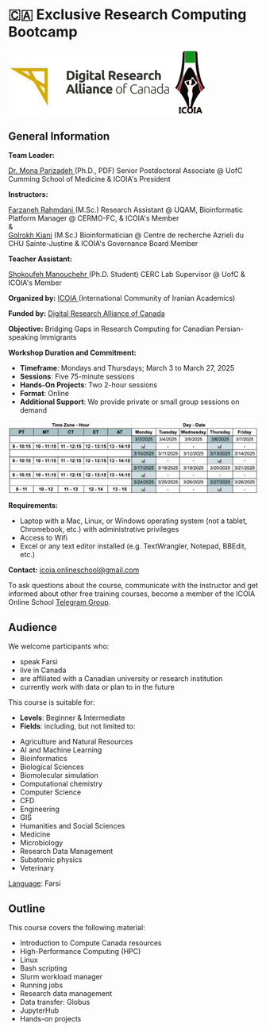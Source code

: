 # 🇨🇦 Exclusive Research Computing Bootcamp 

<img src="images/alliance_icoia_logo.png" width="400" align="center">

<h2 id="general">General Information</h2>

<p id="lead">
  <strong>Team Leader:</strong>
  <div>
    <a href="https://orcid.org/0000-0002-0567-7673">Dr. Mona Parizadeh </a>(Ph.D., PDF) Senior Postdoctoral Associate @ UofC Cumming School of Medicine & ICOIA's President
  </div> 
</p>

<p id="teach">
  <strong>Instructors: </strong>
  <div>
    <a href="https://www.cermofc.uqam.ca/en/technological-platforms/bio-informatics/"> Farzaneh Rahmdani </a>(M.Sc.) Research Assistant @ UQAM, Bioinformatic Platform Manager @ CERMO-FC, & ICOIA's Member
  </div>
  &
  <div>
    <a href="https://www.linkedin.com/in/golrokh-vitae/?originalSubdomain=ca"> Golrokh Kiani</a> (M.Sc.) Bioinformatician @ Centre de recherche Azrieli du CHU Sainte-Justine & ICOIA's Governance Board Member
  </div>  
</p>

<p id="ta">
  <strong>Teacher Assistant: </strong>
  <div>
  <a href="https://ca.linkedin.com/in/shokoufeh-manouchehr-01b20a174"> Shokoufeh Manouchehr </a>(Ph.D. Student) CERC Lab Supervisor @ UofC & ICOIA's Member
  </div>
</p>


<p id="by">
  <strong>Organized by:</strong>
  <a href="https://icoia.org">ICOIA </a>(International Community of Iranian Academics)
</p>

<p id="fund">
  <strong>Funded by:</strong>
  <a href="https://alliancecan.ca/en">Digital Research Alliance of Canada </a>
</p>

<p id="obj">
  <strong>Objective:</strong>
  Bridging Gaps in Research Computing for Canadian Persian-speaking Immigrants
</p>

<p id="date">
  <strong>Workshop Duration and Commitment:</strong>
  <ul>
    <li><strong>Timeframe</strong>: Mondays and Thursdays; March 3 to March 27, 2025</li> 
    <li><strong>Sessions</strong>: Five 75-minute sessions</li>
    <li><strong>Hands-On Projects</strong>: Two 2-hour sessions</li>
    <li><strong>Format</strong>: Online</li>
    <li><strong>Additional Support</strong>: We provide private or small group sessions on demand</li>  
  </ul>

  <img src="images/schedule.png" width="1000" align="center">
  
<p id="requirements">
  <strong>Requirements:</strong> 
</p>
<ul>
  <li>Laptop with a Mac, Linux, or Windows operating system (not a tablet, Chromebook, etc.) with administrative privileges</li>
  <li>Access to Wifi</li>
  <li>Excel or any text editor installed (e.g. TextWrangler, Notepad, BBEdit, etc.)</li>
</ul>

<p id="contact">
  <strong>Contact:</strong>
  <a href="mailto:{{icoia.onlineschool@gmail.com}}">icoia.onlineschool@gmail.com</a> 
</p>

<!--p id="register">
  <strong>Registration:</strong> 
  Please complete <a href="https://forms.gle/eShNkxNoUn4UZ9Eq5"><strong>this survey</strong></a> first, and then <a href="https://forms.gle/S3ovg69fZrE3zhq26"><strong>register here</strong></a>. 
</p-->

<p id="telegram">
To ask questions about the course, communicate with the instructor and get informed about other free training courses, become a member of the ICOIA Online School 
  <a href="https://t.me/+jIfI2LibaBo2Yzc8?fbclid=PAZXh0bgNhZW0CMTEAAaZlAjc5hfp7mpqw7f8RxznZJ41NhZzFBl5LOjO07NjkorsvyXNDRH0pkNg_aem_l02uj-8pTJF5BiOA2yLSNQ">Telegram Group</a>.
</p>

<h2 id="audience">Audience</h2>
<p id="eligible">
  We welcome participants who:
</p>

<ul>
  <li>speak Farsi</li>
  <li>live in Canada</li>
  <li>are affiliated with a Canadian university or research institution</li>
  <li>currently work with data or plan to in the future</li>
</ul>

<p id="suit">
  This course is suitable for:
</p>

<ul>
  <li><strong>Levels</strong>: Beginner & Intermediate</li>

  <li><strong>Fields</ins></strong>: including, but not limited to:</li>
</ul>
<ul>
  <li>Agriculture and Natural Resources</li>
  <li>AI and Machine Learning</li>
  <li>Bioinformatics</li>
  <li>Biological Sciences</li>
  <li>Biomolecular simulation</li>
  <li>Computational chemistry</li>
  <li>Computer Science</li>
  <li>CFD</li>
  <li>Engineering</li>
  <li>GIS</li>
  <li>Humanities and Social Sciences</li>
  <li>Medicine</li>
  <li>Microbiology</li>
  <li>Research Data Management</li>
  <li>Subatomic physics</li>
  <li>Veterinary</li>
</ul>

<ins>Language</ins>: Farsi

<h2 id="outline">Outline</h2>
<p id="cover">
  This course covers the following material:
</p>

<ul>
  <li>Introduction to Compute Canada resources</li>
  <li>High-Performance Computing (HPC)</li> 
  <li>Linux</li>
  <li>Bash scripting</li>
  <li>Slurm workload manager</li>
  <li>Running jobs</li>
  <li>Research data management</li>
  <li>Data transfer: Globus</li>
  <li>JupyterHub</li>
  <li>Hands-on projects</li>
</ul>
